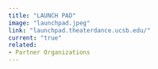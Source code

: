 ```yaml
---
title: "LAUNCH PAD"
image: "launchpad.jpeg"
link: "launchpad.theaterdance.ucsb.edu/"
current: "true"
related:
- Partner Organizations
---
```

